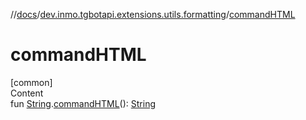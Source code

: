 //[docs](../../index.md)/[dev.inmo.tgbotapi.extensions.utils.formatting](index.md)/[commandHTML](command-h-t-m-l.md)



# commandHTML  
[common]  
Content  
fun [String](https://kotlinlang.org/api/latest/jvm/stdlib/kotlin/-string/index.html).[commandHTML](command-h-t-m-l.md)(): [String](https://kotlinlang.org/api/latest/jvm/stdlib/kotlin/-string/index.html)  



